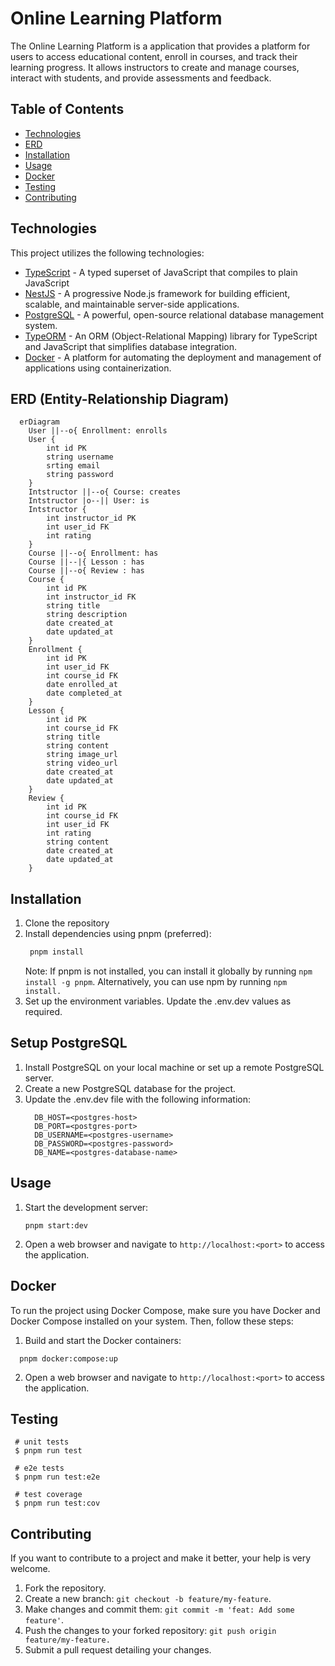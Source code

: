 # Online Learning Platform

The Online Learning Platform is a application that provides a platform for users to access educational content, enroll in courses, and track their learning progress. It allows instructors to create and manage courses, interact with students, and provide assessments and feedback.

## Table of Contents
- [Technologies](#technologies)
- [ERD](#erd-entity-relationship-diagram)
- [Installation](#installation)
- [Usage](#usage)
- [Docker](#docker)
- [Testing](#testing)
- [Contributing](#contributing)


## Technologies

This project utilizes the following technologies:
- [TypeScript](https://https://www.typescriptlang.org) - A typed superset of JavaScript that compiles to plain JavaScript
- [NestJS](https://nestjs.com) - A progressive Node.js framework for building efficient, scalable, and maintainable server-side applications.
- [PostgreSQL](https://www.postgresql.org/) - A powerful, open-source relational database management system.
- [TypeORM](https://typeorm.io/) - An ORM (Object-Relational Mapping) library for TypeScript and JavaScript that simplifies database integration.
- [Docker](https://www.docker.com/) - A platform for automating the deployment and management of applications using containerization.

## ERD (Entity-Relationship Diagram)
``` mermaid
  erDiagram
    User ||--o{ Enrollment: enrolls
    User {
        int id PK
        string username
        srting email
        string password
    }
    Intstructor ||--o{ Course: creates
    Intstructor |o--|| User: is
    Intstructor {
        int instructor_id PK
        int user_id FK
        int rating
    }
    Course ||--o{ Enrollment: has
    Course ||--|{ Lesson : has
    Course ||--o{ Review : has
    Course {
        int id PK
        int instructor_id FK
        string title
        string description
        date created_at
        date updated_at
    }
    Enrollment {
        int id PK
        int user_id FK
        int course_id FK
        date enrolled_at
        date completed_at
    }
    Lesson {
        int id PK
        int course_id FK
        string title
        string content
        string image_url
        string video_url
        date created_at
        date updated_at
    }
    Review {
        int id PK
        int course_id FK
        int user_id FK
        int rating
        string content
        date created_at
        date updated_at
    }
```

## Installation

1. Clone the repository
2. Install dependencies using pnpm (preferred):
   ```bash
    pnpm install
    ```
    Note: If pnpm is not installed, you can install it globally by running `npm install -g pnpm`. Alternatively, you can use npm by running `npm install.`
3. Set up the environment variables. Update the .env.dev values as required.

## Setup PostgreSQL
1. Install PostgreSQL on your local machine or set up a remote PostgreSQL server.
2. Create a new PostgreSQL database for the project.
3. Update the .env.dev file with the following information:
    ```
      DB_HOST=<postgres-host>
      DB_PORT=<postgres-port>
      DB_USERNAME=<postgres-username>
      DB_PASSWORD=<postgres-password>
      DB_NAME=<postgres-database-name>
   ```

## Usage
1. Start the development server:
    ```
    pnpm start:dev
    ```

2. Open a web browser and navigate to `http://localhost:<port>` to access the application.

## Docker
To run the project using Docker Compose, make sure you have Docker and Docker Compose installed on your system. Then, follow these steps:

1. Build and start the Docker containers:
  ```
    pnpm docker:compose:up
  ```
2. Open a web browser and navigate to `http://localhost:<port>` to access the application.

## Testing
 ```
  # unit tests
  $ pnpm run test

  # e2e tests
  $ pnpm run test:e2e

  # test coverage
  $ pnpm run test:cov
  ```

## Contributing
If you want to contribute to a project and make it better, your help is very welcome.

1. Fork the repository.
2. Create a new branch: `git checkout -b feature/my-feature`.
3. Make changes and commit them: `git commit -m 'feat: Add some feature'`.
4. Push the changes to your forked repository: `git push origin feature/my-feature.`
5. Submit a pull request detailing your changes.